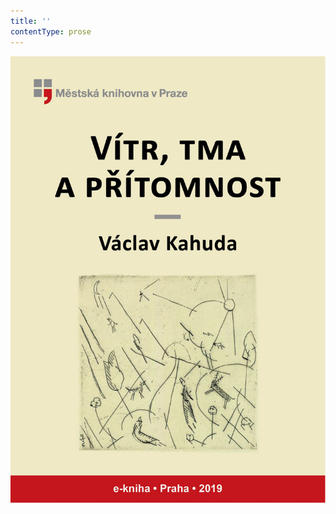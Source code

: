 ```yaml
---
title: ''
contentType: prose
---
```


![obalka_vitr_tma_a_pritomnost.jpg](./resources/obalka_vitr_tma_a_prit_fmt.jpeg)
